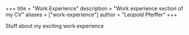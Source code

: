 +++
title = "Work Experience"
description = "Work experience section of my CV"
aliases = ["work-experience"]
author = "Leopold Pfeiffer"
+++

Stuff about my exciting work experience
